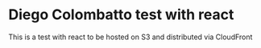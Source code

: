 # Diego Colombatto test with react

This is a test with react to be hosted on S3 and distributed via CloudFront
